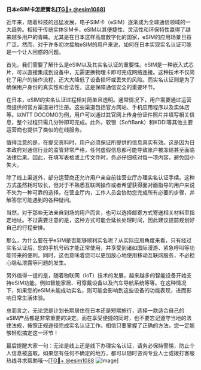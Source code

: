 **日本eSIM卡怎麽實名[[TG💪+ @esim1088](https://t.me/s/esim1088)]**

近年来，随着科技的迅猛发展，电子SIM卡（eSIM）逐渐成为全球通信领域的一大趋势。相较于传统实体SIM卡，eSIM以其便捷性、灵活性和环保特性赢得了越来越多用户的青睐。尤其是在日本这样高度数字化的国家，eSIM的应用场景日益广泛。然而，对于许多初次接触eSIM的用户来说，如何在日本实现实名认证可能是一个让人困惑的问题。

首先，我们需要了解什么是eSIM以及其实名认证的重要性。eSIM是一种嵌入式芯片，可以直接集成到设备中，无需更换物理卡即可完成网络连接。这种技术不仅简化了用户的操作流程，还大大降低了设备损坏或丢失的风险。而实名认证则是为了确保用户身份的真实性和合法性，这是保障通信安全的重要环节。

在日本，eSIM的实名认证过程相对简单且透明。通常情况下，用户需要通过运营商提供的官方渠道进行注册。这些渠道包括官方网站、手机应用程序以及实体店等。以NTT DOCOMO为例，用户可以通过其官网上传身份证件照片并填写相关信息，整个过程只需几分钟即可完成。此外，软银（SoftBank）和KDDI等其他主要运营商也提供了类似的在线服务。

值得注意的是，在提交资料时，用户必须保证所提供的信息真实有效。这是因为日本政府对通信行业的监管非常严格，任何虚假信息都可能导致账户被冻结甚至面临法律后果。因此，在填写表格或上传文件时，务必仔细核对每一项内容，避免因小失大。

除了线上渠道外，部分运营商还允许用户亲自前往营业厅办理实名认证手续。这种方式虽然耗时较长，但对于不熟悉互联网操作或者希望获得面对面指导的用户来说不失为一种可靠的选择。在营业厅内，工作人员会协助您完成所有必要的步骤，并解答您可能遇到的各种疑问。

当然，对于那些无法亲自到场的用户而言，也可以选择邮寄方式寄送相关材料至指定地址。不过需要注意的是，这种方式可能会延长处理时间，因此建议提前规划好自己的行程安排。

那么，为什么要在乎eSIM是否能够顺利实名呢？从实际应用角度来看，只有经过实名认证后，您的手机号码才能正常使用，并享受到诸如国际漫游、紧急呼叫等功能带来的便利。同时，这也意味着您可以更加放心地使用移动互联网服务，不必担心隐私泄露等问题的发生。

另外值得一提的是，随着物联网（IoT）技术的发展，越来越多的智能设备开始支持eSIM功能。例如智能家居、可穿戴设备以及汽车导航系统等等。在这种情况下，如果您的eSIM未能成功实名，则可能会影响到这些设备的功能表现，进而影响日常生活体验。

总而言之，无论您是计划长期居住在日本还是短期旅行，选择一款适合自己的eSIM产品都是非常重要的决定。而在享受便捷的同时，也不要忘记遵守当地的法律法规，按照正规途径完成实名认证工作。相信只要掌握了正确的方法，您一定能够轻松搞定这一环节！

最后提醒大家一句：无论是线上还是线下办理实名认证，请务必保持警惕，防止个人信息被盗取。如果您有任何不确定的地方，都可以随时咨询专业人士或拨打客服热线寻求帮助哦～[[TG💪+ @esim1088](https://t.me/s/esim1088) ![Image](https://i.postimg.cc/4NQfJmqS/Snipaste-2025-05-13-00-14-12.png)]